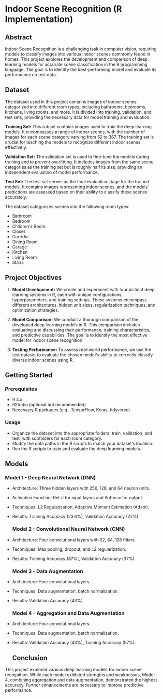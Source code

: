 # Indoor Scene Recognition (R Implementation)

## Abstract

Indoor Scene Recognition is a challenging task in computer vision, requiring models to classify images into various indoor scenes commonly found in homes. This project explores the development and comparison of deep learning models for accurate scene classification in the R programming language. The goal is to identify the best-performing model and evaluate its performance on test data.

## Dataset

The dataset used in this project contains images of indoor scenes categorized into different room types, including bathrooms, bedrooms, kitchens, living rooms, and more. It is divided into training, validation, and test sets, providing the necessary data for model training and evaluation.

**Training Set:** This subset contains images used to train the deep learning models. It encompasses a range of indoor scenes, with the number of images for each scene category varying from 52 to 367. The training set is crucial for teaching the models to recognize different indoor scenes effectively.

**Validation Set:** The validation set is used to fine-tune the models during training and to prevent overfitting. It includes images from the same scene categories as the training set but is roughly half its size, providing an independent evaluation of model performance.

**Test Set:** The test set serves as the final evaluation stage for the trained models. It contains images representing indoor scenes, and the models' predictions are assessed based on their ability to classify these scenes accurately.

The dataset categorizes scenes into the following room types:
- Bathroom
- Bedroom
- Children's Room
- Closet
- Corridor
- Dining Room
- Garage
- Kitchen
- Living Room
- Stairs

## Project Objectives

1. **Model Development:** We create and experiment with four distinct deep learning systems in R, each with unique configurations, hyperparameters, and training settings. These systems encompass different architectures, hidden unit sizes, regularization techniques, and optimization strategies.

2. **Model Comparison:** We conduct a thorough comparison of the developed deep learning models in R. This comparison includes evaluating and discussing their performance, training characteristics, and predictive capabilities. The goal is to identify the most effective model for indoor scene recognition.

3. **Testing Performance:** To assess real-world performance, we use the test dataset to evaluate the chosen model's ability to correctly classify diverse indoor scenes using R.

## Getting Started

### Prerequisites

- R 4.x
- RStudio (optional but recommended)
- Necessary R packages (e.g., TensorFlow, Keras, tidyverse)

 ###  Usage
- Organize the dataset into the appropriate folders: train, validation, and test, with subfolders for each room category.
- Modify the data paths in the R scripts to match your dataset's location.
- Run the R scripts to train and evaluate the deep learning models.

## Models

### Model 1 - Deep Neural Network (DNN)

- Architecture: Three hidden layers with 256, 128, and 64 neuron units.
- Activation Function: ReLU for input layers and Softmax for output.
- Techniques: L2 Regularization, Adaptive Moment Estimation (Adam).
- Results: Training Accuracy (23.6%), Validation Accuracy (22%).

  ### Model 2 - Convolutional Neural Network (CNN)

- Architecture: Four convolutional layers with 32, 64, 128 filters.
- Techniques: Max pooling, dropout, and L2 regularization.
- Results: Training Accuracy (87%), Validation Accuracy (37%).

  ### Model 3 - Data Augmentation

- Architecture: Four convolutional layers.
- Techniques: Data augmentation, batch normalization.
- Results: Validation Accuracy (43%).

  ### Model 4 - Aggregation and Data Augmentation

- Architecture: Four convolutional layers.
- Techniques: Data augmentation, batch normalization.
- Results: Validation Accuracy (43%), Training Accuracy (57%).

  ## Conclusion

This project explored various deep learning models for indoor scene recognition. While each model exhibited strengths and weaknesses, Model 4, combining aggregation and data augmentation, demonstrated the highest accuracy. Further enhancements are necessary to improve predictive performance.


